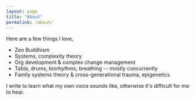 ```yaml
---
layout: page
title: "About"
permalink: /about/
---
```


Here are a few things I love,

- Zen Buddhism
- Systems, complexity theory
- Org development & complex change management
- Tabla, drums, biorhythms, breathing -- mostly concurrently
- Family systems theory & cross-generational trauma, epigenetics

I write to learn what my own voice sounds like, otherwise it's difficult for me to hear.
